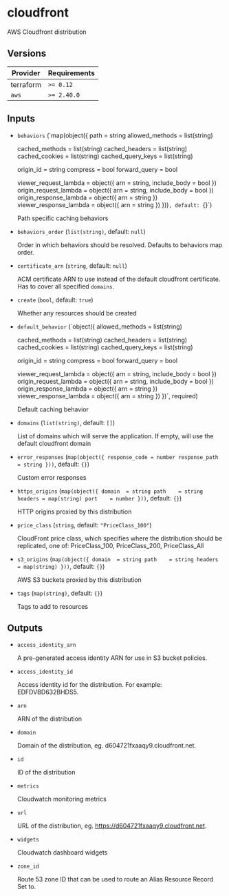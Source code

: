 # cloudfront

AWS Cloudfront distribution

<!-- bin/docs -->

## Versions

| Provider | Requirements |
|-|-|
| terraform | `>= 0.12` |
| `aws` | `>= 2.40.0` |

## Inputs

* `behaviors` (`map(object({
    path            = string
    allowed_methods = list(string)

    cached_methods    = list(string)
    cached_headers    = list(string)
    cached_cookies    = list(string)
    cached_query_keys = list(string)

    origin_id     = string
    compress      = bool
    forward_query = bool

    viewer_request_lambda  = object({ arn = string, include_body = bool })
    origin_request_lambda  = object({ arn = string, include_body = bool })
    origin_response_lambda = object({ arn = string })
    viewer_response_lambda = object({ arn = string })
  }))`, default: `{}`)

    Path specific caching behaviors

* `behaviors_order` (`list(string)`, default: `null`)

    Order in which behaviors should be resolved. Defaults to behaviors map order.

* `certificate_arn` (`string`, default: `null`)

    ACM certificate ARN to use instead of the default cloudfront certificate. Has to cover all specified `domains`.

* `create` (`bool`, default: `true`)

    Whether any resources should be created

* `default_behavior` (`object({
    allowed_methods = list(string)

    cached_methods    = list(string)
    cached_headers    = list(string)
    cached_cookies    = list(string)
    cached_query_keys = list(string)

    origin_id     = string
    compress      = bool
    forward_query = bool

    viewer_request_lambda  = object({ arn = string, include_body = bool })
    origin_request_lambda  = object({ arn = string, include_body = bool })
    origin_response_lambda = object({ arn = string })
    viewer_response_lambda = object({ arn = string })
  })`, required)

    Default caching behavior

* `domains` (`list(string)`, default: `[]`)

    List of domains which will serve the application. If empty, will use the default cloudfront domain

* `error_responses` (`map(object({
    response_code = number
    response_path = string
  }))`, default: `{}`)

    Custom error responses

* `https_origins` (`map(object({
    domain  = string
    path    = string
    headers = map(string)
    port    = number
  }))`, default: `{}`)

    HTTP origins proxied by this distribution

* `price_class` (`string`, default: `"PriceClass_100"`)

    CloudFront price class, which specifies where the distribution should be replicated, one of: PriceClass_100, PriceClass_200, PriceClass_All

* `s3_origins` (`map(object({
    domain  = string
    path    = string
    headers = map(string)
  }))`, default: `{}`)

    AWS S3 buckets proxied by this distribution

* `tags` (`map(string)`, default: `{}`)

    Tags to add to resources



## Outputs

* `access_identity_arn`

    A pre-generated access identity ARN for use in S3 bucket policies.

* `access_identity_id`

    Access identity id for the distribution. For example: EDFDVBD632BHDS5.

* `arn`

    ARN of the distribution

* `domain`

    Domain of the distribution, eg. d604721fxaaqy9.cloudfront.net.

* `id`

    ID of the distribution

* `metrics`

    Cloudwatch monitoring metrics

* `url`

    URL of the distribution, eg. https://d604721fxaaqy9.cloudfront.net.

* `widgets`

    Cloudwatch dashboard widgets

* `zone_id`

    Route 53 zone ID that can be used to route an Alias Resource Record Set to.

